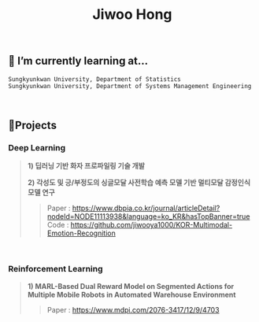<h1 align="center"> Jiwoo Hong</h1>

<br/>

## 🌱 I’m currently learning at...

~~~
Sungkyunkwan University, Department of Statistics
Sungkyunkwan University, Department of Systems Management Engineering
~~~

<br/>

## 🔭Projects
### Deep Learning

> **1) 딥러닝 기반 화자 프로파일링 기술 개발**
> 
> **2) 각성도 및 긍/부정도의 싱글모달 사전학습 예측 모델 기반 멀티모달 감정인식 모델 연구**
>
> > Paper : https://www.dbpia.co.kr/journal/articleDetail?nodeId=NODE11113938&language=ko_KR&hasTopBanner=true
> > Code  : https://github.com/jiwooya1000/KOR-Multimodal-Emotion-Recognition

<br/>

### Reinforcement Learning
> **1) MARL-Based Dual Reward Model on Segmented Actions for Multiple Mobile Robots in Automated Warehouse Environment**
> 
> > Paper : https://www.mdpi.com/2076-3417/12/9/4703
